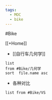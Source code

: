 ```yaml
---
tags:
  - MOC
  - bike
---
```


#Bike 

[[+Home]]

- [[自行车几何学]]
```dataview
list 
from #Bike/几何学  
sort  file.name asc
```

- 各种对比
```dataview
list from #Bike/VS 
```
